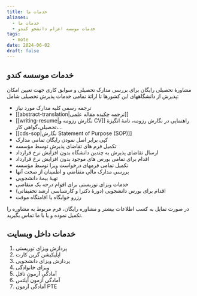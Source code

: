 ```yaml
---
title: خدمات ما
aliases:
  - خدمات ما
  - خدمات موسسه اعزام دانشجو کندو
tags:
  - note
date: 2024-06-02
draft: false
---
```


## خدمات موسسه کندو

مشاورۀ تحصیلی رایگان برای  بررسی مدارک تحصیلی و سوابق کاری جهت تعیین امکان پذیرش از دانشگاههای این کشورها تا ارائۀ تمامی خدمات پذیرش تحصیلی شامل:

- ترجمه رسمی کلیه مدارک مورد نیاز
- [[abstract-translation|ترجمه چکیده مقاله علمی]]
- [[writing-resume|نگارش رزومه و CV]] راهنمایی در نگارش رزومه، نامۀ انگیزۀ تحصیلی،گواهی کار،…
- [[cds-sop|نگارش Statement of Purpose (SOP)]]
- کپی برابر اصل نمودن رایگان تمامی مدارک
- تکمیل فرم های تقاضای پذیرش توسط مؤسسه
- ارسال تقاضای پذیرش به چندین دانشگاه بدون افزایش نرخ قرارداد
- اقدام برای تمامی بورس های موجود بدون افزایش نرخ قرارداد
- تکمیل تمامی فرمهای درخواست ویزا توسط مؤسسه
- بررسی مدارک مالی متقاضی و اطمینان از صحت آنها
- تهیۀ بیمۀ دانشجویی
- خدمات ویزای توریستی برای اقوام درجه یک متقاضی
- اقدام برای بورس دانشجویی (دورۀ دکترا و کارشناسی ارشد تحقیقاتی)
- رزرو خوابگاه یا اقامتگاه موقت

در صورت تمایل به کسب اطلاعات بیشتر و مشاوره رایگان، فرم مربوط به مشاوره را تکمیل نموده و یا با ما تماس بگیرید.


## خدمات داخل وبسایت


1. پردازش ویزای توریستی
2. اپلیکیشن گرین کارت
3. پردازش ویزای دانشجویی
4. ویزای خانوادگی
5. آمادگی آزمون تافل
6. آمادگی آزمون آیلتس
7. آمادگی آزمون PTE